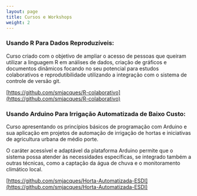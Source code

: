 ```yaml
---
layout: page
title: Cursos e Workshops
weight: 2
---
```

### Usando R Para Dados Reproduzíveis:

Curso criado com o objetivo de ampliar o acesso de pessoas que queiram utilizar a linguagem R em análises de dados, criação de gráficos e documentos dinâmicos focando no seu potencial para estudos colaborativos e reprodutibilidade utilizando a integração com o sistema de controle de versão git.

[https://github.com/smjacques/R-colaborativo](https://github.com/smjacques/R-colaborativo)

### Usando Arduino Para Irrigação Automatizada de Baixo Custo:

Curso apresentando os princípios básicos de programação com Arduino e sua aplicação em projetos de automação de irrigação de hortas e iniciativas de agricultura urbana de médio porte.

O caráter acessível e adaptável da plataforma Arduino permite que o sistema possa atender às necessidades específicas, se integrado também a outras técnicas, como a captação da água de chuva e o monitoramento climático local.

[https://github.com/smjacques/Horta-Automatizada-ESDI](https://github.com/smjacques/Horta-Automatizada-ESDI)
